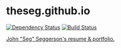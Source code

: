 theseg.github.io
================

[![Dependency Status](https://gemnasium.com/TheSeg/theseg.github.io.png)](https://gemnasium.com/TheSeg/theseg.github.io)
[![Build Status](https://travis-ci.org/TheSeg/theseg.github.io.png?branch=master)](https://travis-ci.org/TheSeg/theseg.github.io)

[John "Seg" Seggerson's resume &amp; portfolio.](http://theseg.github.io/)
